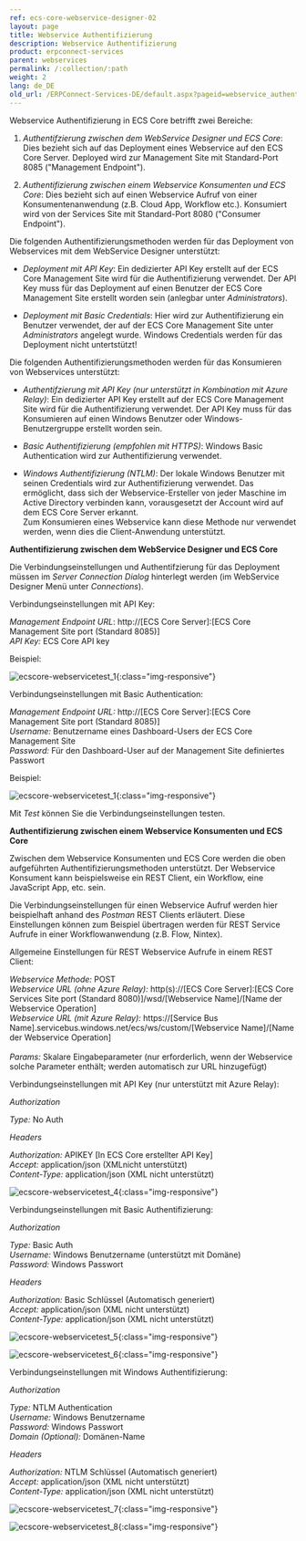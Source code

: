 ```yaml
---
ref: ecs-core-webservice-designer-02
layout: page
title: Webservice Authentifizierung
description: Webservice Authentifizierung
product: erpconnect-services
parent: webservices
permalink: /:collection/:path
weight: 2
lang: de_DE
old_url: /ERPConnect-Services-DE/default.aspx?pageid=webservice_authentifizierung
---
```


Webservice Authentifizierung in ECS Core betrifft zwei Bereiche:

1. *Authentifzierung zwischen dem WebService Designer und ECS Core*: Dies bezieht sich auf das Deployment eines Webservice auf den ECS Core Server. Deployed wird zur Management Site mit Standard-Port 8085 ("Management Endpoint").
 
2. *Authentifizierung zwischen einem Webservice Konsumenten und ECS Core*: Dies bezieht sich auf einen Webservice Aufruf von einer Konsumentenanwendung (z.B. Cloud App, Workflow etc.). Konsumiert wird von der Services Site mit Standard-Port 8080 ("Consumer Endpoint").


Die folgenden Authentifizierungsmethoden werden für das Deployment von Webservices mit dem WebService Designer unterstützt: 

- *Deployment mit API Key*: Ein dedizierter API Key erstellt auf der ECS Core Management Site wird für die Authentifizierung verwendet. Der API Key muss für das Deployment auf einen Benutzer der ECS Core Management Site erstellt worden sein (anlegbar unter *Administrators*).

- *Deployment mit Basic Credentials*: Hier wird zur Authentifizierung ein Benutzer verwendet, der auf der ECS Core Management Site unter *Administrators* angelegt wurde. Windows Credentials werden für das Deployment nicht untertstützt!    


Die folgenden Authentifizierungsmethoden werden für das Konsumieren von Webservices unterstützt: 

- *Authentifzierung mit API Key (nur unterstützt in Kombination mit Azure Relay)*: Ein dedizierter API Key erstellt auf der ECS Core Management Site wird für die Authentifizierung verwendet. Der API Key muss für das Konsumieren auf einen Windows Benutzer oder Windows-Benutzergruppe erstellt worden sein.  

- *Basic Authentifizierung (empfohlen mit HTTPS)*: Windows Basic Authentication wird zur Authentifizierung verwendet.

- *Windows Authentifizierung (NTLM)*: Der lokale Windows Benutzer mit seinen Credentials wird zur Authentifizierung verwendet. Das ermöglicht, dass sich der Webservice-Ersteller von jeder Maschine im Active Directory verbinden kann, vorausgesetzt der Account wird auf dem ECS Core Server erkannt. <br>
Zum Konsumieren eines Webservice kann diese Methode nur verwendet werden, wenn dies die Client-Anwendung unterstützt.
  
 
**Authentifizierung zwischen dem WebService Designer und ECS Core** 

Die Verbindungseinstellungen und Authentifzierung für das Deployment müssen im *Server Connection Dialog* hinterlegt werden (im WebService Designer Menü unter *Connections*). 


Verbindungseinstellungen mit API Key:

*Management Endpoint URL*: 	http://[ECS Core Server]:[ECS Core Management Site port (Standard 8085)] <br>
*API Key:*   	ECS Core API key  

Beispiel:

![ecscore-webservicetest_1](/img/content/ecscore-webservicetest_1.jpg){:class="img-responsive"}

Verbindungseinstellungen mit Basic Authentication:

*Management Endpoint URL:* 	http://[ECS Core Server]:[ECS Core Management Site port (Standard 8085)] <br>
*Username:* 	Benutzername eines Dashboard-Users der ECS Core Management Site<br>
*Password:* 	Für den Dashboard-User auf der Management Site definiertes Passwort 

Beispiel: 

![ecscore-webservicetest_1](/img/content/ecscore-webservicetest_2.jpg){:class="img-responsive"}

Mit *Test* können Sie die Verbindungseinstellungen testen. 

**Authentifizierung zwischen einem Webservice Konsumenten und ECS Core**
   
Zwischen dem Webservice Konsumenten und ECS Core werden die oben aufgeführten Authentifizierungsmethoden unterstützt. Der Webservice Konsument kann beispielsweise ein REST Client, ein Workflow, eine JavaScript App, etc. sein.   

Die Verbindungseinstellungen für einen Webservice Aufruf werden hier beispielhaft anhand des *Postman* REST Clients erläutert. Diese Einstellungen können zum Beispiel übertragen werden für REST Service Aufrufe in einer Workflowanwendung (z.B. Flow, Nintex). 

Allgemeine Einstellungen für REST Webservice Aufrufe in einem REST Client:

*Webservice Methode:* 	POST<br>
*Webservice URL (ohne Azure Relay):* 		http(s)://[ECS Core Server]:[ECS Core Services Site port (Standard 8080)]/wsd/[Webservice Name]/[Name der Webservice Operation]<br>
*Webservice URL (mit Azure Relay):*		https://[Service Bus Name].servicebus.windows.net/ecs/ws/custom/[Webservice Name]/[Name der Webservice Operation]<br>	 
*Params:*				Skalare Eingabeparameter (nur erforderlich, wenn der Webservice solche Parameter enthält; werden automatisch zur URL hinzugefügt)

Verbindungseinstellungen mit API Key (nur unterstützt mit Azure Relay):

*Authorization*
                
*Type:* 			No Auth

*Headers*

*Authorization:*      	APIKEY [In ECS Core erstellter API Key]<br>
*Accept:*                	application/json (XMLnicht unterstützt)<br>
*Content-Type:*      	application/json (XML nicht unterstützt) 

![ecscore-webservicetest_4](/img/content/ecscore-webservicetest_4.png){:class="img-responsive"}

Verbindungseinstellungen mit Basic Authentifizierung:

*Authorization*	   

*Type:* 				   Basic Auth<br>
*Username:*			   Windows Benutzername (unterstützt mit Domäne)<br>
*Password:*			   Windows Passwort

*Headers*

*Authorization:*      		Basic Schlüssel (Automatisch generiert)<br>
*Accept:*                		application/json (XML nicht unterstützt)<br>
*Content-Type:*      		application/json (XML nicht unterstützt) 

![ecscore-webservicetest_5](/img/content/ecscore-webservicetest_5.png){:class="img-responsive"}

![ecscore-webservicetest_6](/img/content/ecscore-webservicetest_6.png){:class="img-responsive"}

Verbindungseinstellungen mit Windows Authentifizierung:  

*Authorization* 

*Type:* 				   NTLM Authentication<br>
*Username:*			   Windows Benutzername<br>
*Password:*			   Windows Passwort<br>
*Domain (Optional):*	   Domänen-Name	
 
*Headers*

*Authorization:*      		NTLM Schlüssel (Automatisch generiert)<br>
*Accept:*                		application/json (XML nicht unterstützt)<br>
*Content-Type:*      		application/json (XML nicht unterstützt) 

![ecscore-webservicetest_7](/img/content/ecscore-webservicetest_7.jpg){:class="img-responsive"}

![ecscore-webservicetest_8](/img/content/ecscore-webservicetest_8.jpg){:class="img-responsive"}